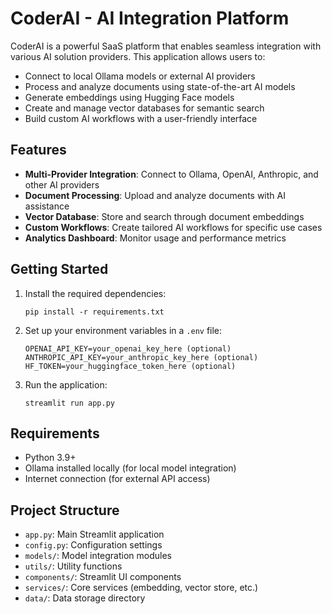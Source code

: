 # CoderAI - AI Integration Platform

CoderAI is a powerful SaaS platform that enables seamless integration with various AI solution providers. This application allows users to:

- Connect to local Ollama models or external AI providers
- Process and analyze documents using state-of-the-art AI models
- Generate embeddings using Hugging Face models
- Create and manage vector databases for semantic search
- Build custom AI workflows with a user-friendly interface

## Features

- **Multi-Provider Integration**: Connect to Ollama, OpenAI, Anthropic, and other AI providers
- **Document Processing**: Upload and analyze documents with AI assistance
- **Vector Database**: Store and search through document embeddings
- **Custom Workflows**: Create tailored AI workflows for specific use cases
- **Analytics Dashboard**: Monitor usage and performance metrics

## Getting Started

1. Install the required dependencies:
   ```
   pip install -r requirements.txt
   ```

2. Set up your environment variables in a `.env` file:
   ```
   OPENAI_API_KEY=your_openai_key_here (optional)
   ANTHROPIC_API_KEY=your_anthropic_key_here (optional)
   HF_TOKEN=your_huggingface_token_here (optional)
   ```

3. Run the application:
   ```
   streamlit run app.py
   ```

## Requirements

- Python 3.9+
- Ollama installed locally (for local model integration)
- Internet connection (for external API access)

## Project Structure

- `app.py`: Main Streamlit application
- `config.py`: Configuration settings
- `models/`: Model integration modules
- `utils/`: Utility functions
- `components/`: Streamlit UI components
- `services/`: Core services (embedding, vector store, etc.)
- `data/`: Data storage directory
